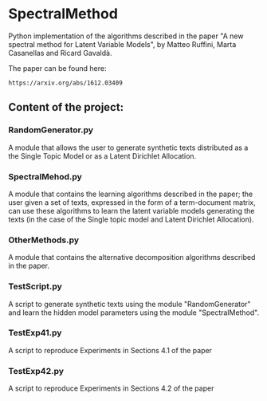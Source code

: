 # SpectralMethod

Python implementation of the algorithms described in the paper "A new spectral method for Latent Variable Models", by Matteo Ruffini, Marta Casanellas and Ricard Gavaldà.  

The paper can be found here:

    https://arxiv.org/abs/1612.03409

## Content of the project:

### RandomGenerator.py

A module that allows the user to generate synthetic texts distributed as a the Single Topic Model or as a Latent Dirichlet Allocation.

### SpectralMehod.py

A module that contains the learning algorithms described in the paper; the user given a set of texts, expressed in the form of a term-document matrix, can use these algorithms to learn the latent variable models generating the texts (in the case of the Single topic model and Latent Dirichlet Allocation).

### OtherMethods.py

A module that contains the alternative decomposition algorithms described in the paper.


### TestScript.py

A script to generate synthetic texts using the module "RandomGenerator" and learn the hidden model parameters using the module "SpectralMethod".

### TestExp41.py

A script to reproduce Experiments in Sections 4.1 of the paper

### TestExp42.py

A script to reproduce Experiments in Sections 4.2 of the paper

